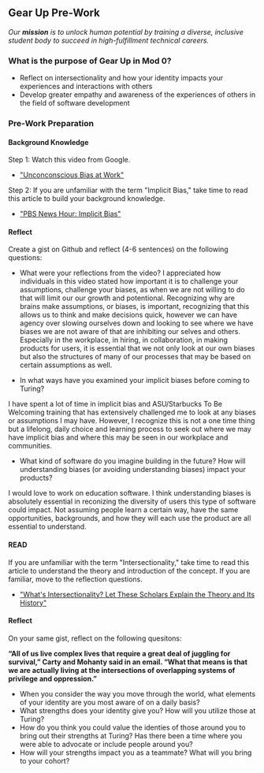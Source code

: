 ## Gear Up Pre-Work

_Our **mission** is to unlock human potential by training a diverse, inclusive student body to succeed in high-fulfillment technical careers._

### What is the purpose of Gear Up in Mod 0?

* Reflect on intersectionality and how your identity impacts your experiences and interactions with others
* Develop greater empathy and awareness of the experiences of others in the field of software development

### Pre-Work Preparation
#### Background Knowledge

Step 1: Watch this video from Google. 
* ["Unconconscious Bias at Work"](https://www.youtube.com/watch?v=NW5s_-Nl3JE)

Step 2: If you are unfamiliar with the term "Implicit Bias," take time to read this article to build your background knowledge. 
* ["PBS News Hour: Implicit Bias"](https://www.pbs.org/newshour/nation/making-people-aware-of-their-implicit-biases-doesnt-usually-change-minds-but-heres-what-does-work)

#### Reflect
Create a gist on Github and reflect (4-6 sentences) on the following questions:

* What were your reflections from the video?
I appreciated how individuals in this video stated how important it is to challenge your assumptions, challenge your biases, as when we are not willing to do that will limit our our growth and potentional. Recognizing why are brains make assumptions, or biases, is important, recognizing that this allows us to think and make decisions quick, however we can have agency over slowing ourselves down and looking to see where we have biases we are not aware of that are inhibiting our selves and others. Especially in the workplace, in hiring, in collaboration, in making products for users, it is essential that we not only look at our own biases but also the structures of many of our processes that may be based on certain assumptions as well. 

* In what ways have you examined your implicit biases before coming to Turing?

I have spent a lot of time in implicit bias and ASU/Starbucks To Be Welcoming training that has extensively challenged me to look at any biases or assumptions I may have. However, I recognize this is not a one time thing but a lifelong, daily choice and learning process to seek out where we may have implicit bias and where this may be seen in our workplace and communities. 

* What kind of software do you imagine building in the future? How will understanding biases (or avoiding understanding biases) impact your products?

I would love to work on education software. I think understanding biases is absolutely essential in reconizing the diversity of users this type of software could impact. Not assuming people learn a certain way, have the same opportunities, backgrounds, and how they will each use the product are all essential to understand.

#### READ

If you are unfamiliar with the term "Intersectionality," take time to read this article to understand the theory and introduction of the concept. If you are familiar, move to the reflection questions.  
* ["What's Intersectionality? Let These Scholars Explain the Theory and Its History"](https://time.com/5560575/intersectionality-theory/)

#### Reflect
On your same gist, reflect on the following quesitons:

<b>“All of us live complex lives that require a great deal of juggling for survival,” Carty and Mohanty said in an email. “What that means is that we are actually living at the intersections of overlapping systems of privilege and oppression.”</b>

 * When you consider the way you move through the world, what elements of your identity are you most aware of on a daily basis?
 * What strengths does your identity give you?  How will you utilize those at Turing?
 * How do you think you could value the identies of those around you to bring out their strengths at Turing? Has there been a time where you were able to advocate or include people around you?
 * How will your strengths impact you as a teammate?  What will you bring to your cohort? 
